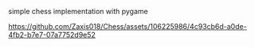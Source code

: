 simple chess implementation with pygame 


https://github.com/Zaxis018/Chess/assets/106225986/4c93cb6d-a0de-4fb2-b7e7-07a7752d9e52

